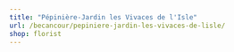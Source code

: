 ```yaml
---
title: "Pépinière-Jardin les Vivaces de l'Isle"
url: /becancour/pepiniere-jardin-les-vivaces-de-lisle/
shop: florist
---
```

